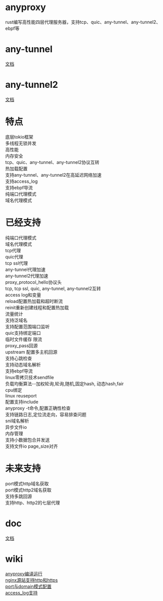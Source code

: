# anyproxy
rust编写高性能四层代理服务器，支持tcp、quic、any-tunnel、any-tunnel2、ebpf等

# any-tunnel
[文档](https://github.com/yefy/any-proxys/blob/main/any-tunnel/README.md)

# any-tunnel2
[文档](https://github.com/yefy/any-proxys/blob/main/any-tunnel2/README.md)

# 特点
底层tokio框架  
多线程无锁并发  
高性能  
内存安全  
tcp、quic、any-tunnel、any-tunnel2协议互转  
热加载配置  
支持any-tunnel、any-tunnel2在高延迟网络加速  
支持access_log  
支持ebpf导流  
纯端口代理模式  
域名代理模式  

# 已经支持
纯端口代理模式  
域名代理模式  
tcp代理  
quic代理  
tcp ssl代理  
any-tunnel代理加速   
any-tunnel2代理加速  
proxy_protocol_hello协议头   
tcp, tcp ssl, quic, any-tunnel, any-tunnel2互转  
access log和变量  
reload配置热加载和超时断流    
reinit重新创建线程和配置热加载  
流量统计  
支持泛域名  
支持配置范围端口监听   
quic支持绑定端口  
临时文件缓存
限流  
proxy_pass回源  
upstream 配置多主机回源  
支持心跳检查  
支持动态域名解析  
支持ebpf导流  
linux零拷贝技术sendfile  
负载均衡算法--加权轮询,轮询,随机,固定hash, 动态hash,fair  
cpu绑定  
linux reuseport  
配置支持include  
anyproxy -t命令,配置正确性检查  
支持链路日志,定位流走向，容易排查问题  
sni域名解析  
异步文件io  
内存管理  
支持小数据包合并发送  
支持文件io page_size对齐  

# 未来支持  
port模式http域名获取  
port模式http2域名获取  
支持多跳回源  
支持http、http2的七层代理  

# doc
[文档](https://github.com/yefy/any-proxys/tree/main/any-proxy/doc) 

# wiki
[anyproxy编译运行](https://github.com/yefy/any-proxys/wiki/anyproxy%E7%BC%96%E8%AF%91%E8%BF%90%E8%A1%8C)  
[nginx源站支持http和https](https://github.com/yefy/any-proxys/wiki/nginx%E6%BA%90%E7%AB%99%E6%94%AF%E6%8C%81http%E5%92%8Chttps)  
[port与domain模式配置](https://github.com/yefy/any-proxys/wiki/port%E4%B8%8Edomain%E6%A8%A1%E5%BC%8F%E9%85%8D%E7%BD%AE)  
[access_log支持](https://github.com/yefy/any-proxys/wiki/access_log%E6%94%AF%E6%8C%81)  